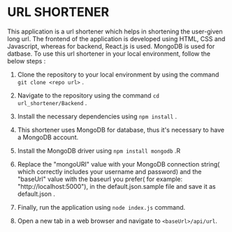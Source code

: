 # URL SHORTENER
This application is a url shortener which helps in shortening the user-given long url.
The frontend of the application is developed using HTML, CSS and Javascript, whereas for backend, React.js is used.
MongoDB is used for datbase.
To use this url shortener in your local environment, follow the below steps :

1. Clone the repository to your local environment by using the command ```git clone <repo url>``` .

2. Navigate to the repository using the command ```cd url_shortener/Backend``` .

3. Install the necessary dependencies using ```npm install``` .

4. This shortener uses MongoDB for database, thus it's necessary to have a MongoDB account.

5. Install the MongoDB driver using ```npm install mongodb``` .R

6. Replace the "mongoURI" value with your MongoDB connection string( which correctly includes your username and password) and the "baseUrl" value with the baseurl you prefer( for example: "http://localhost:5000"), in the default.json.sample file and       save it as default.json . 

8. Finally, run the application using ```node index.js``` command.

9. Open a new tab in a web browser and navigate to ```<baseUrl>/api/url```.

 
